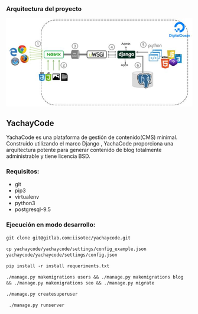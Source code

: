 ### Arquitectura del proyecto
![Arquitectura](arquitectura-yachaycode.jpg)

## YachayCode
YachaCode es una plataforma de gestión de contenido(CMS) minimal. Construido utilizando el marco Django , YachaCode proporciona una arquitectura potente para generar contenido de blog totalmente administrable y tiene licencia BSD.

### Requisitos:
- git
- pip3 
- virtualenv 
- python3 
- postgresql-9.5

### Ejecución en modo desarrollo:

```
git clone git@gitlab.com:iisotec/yachaycode.git
```
```
cp yachaycode/yachaycode/settings/config_example.json yachaycode/yachaycode/settings/config.json 
```
```
pip install -r install requeriments.txt
```
```
./manage.py makemigrations users && ./manage.py makemigrations blog  && ./manage.py makemigrations seo && ./manage.py migrate
```
```
./manage.py createsuperuser
```
```
 ./manage.py runserver
```
